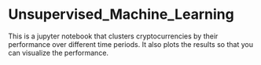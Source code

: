# Unsupervised_Machine_Learning
This is a jupyter notebook that clusters cryptocurrencies by their performance over different time periods. It also plots the results so that you can visualize the performance. 
